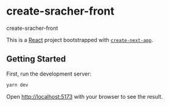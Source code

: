 # create-sracher-front

create-sracher-front

This is a [React](https://ja.reactjs.org/) project bootstrapped with [`create-next-app`](https://github.com/vercel/next.js/tree/canary/packages/create-next-app).

## Getting Started

First, run the development server:

```bash
yarn dev
```

Open [http://localhost:5173](http://localhost:5173) with your browser to see the result.
